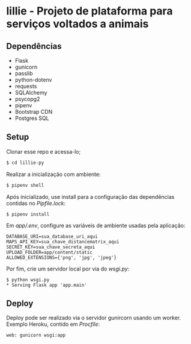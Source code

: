 
# lillie - Projeto de plataforma para serviços voltados a animais

## Dependências

 - Flask
 - gunicorn
 - passlib
 - python-dotenv
 - requests
 - SQLAlchemy
 - psycopg2
 - pipenv
 - Bootstrap CDN
 - Postgres SQL
 
## Setup

Clonar esse repo e acessa-lo;

```sh 
$ cd lillie-py
```
Realizar a inicialização com ambiente:

```sh 
$ pipenv shell
```

Após inicializado, use install para a configuração das dependências contidas no *Pipfile.lock*:

```
$ pipenv install
```

Em *app/.env*, configure as variáveis de ambiente usadas pela aplicação:

```
DATABASE_URI=sua_database_uri_aqui
MAPS_API_KEY=sua_chave_distancematrix_aqui
SECRET_KEY=sua_chave_secreta_aqui
UPLOAD_FOLDER=app/content/static
ALLOWED_EXTENSIONS={'png', 'jpg', 'jpeg'}
```

Por fim, crie um servidor local por via do *wsgi.py*:

```
$ python wsgi.py
* Serving Flask app 'app.main'
```
## Deploy

Deploy pode ser realizado via o servidor gunircorn usando um worker.
Exemplo Heroku, contido em *Procfile*:
```
web: gunicorn wsgi:app
```